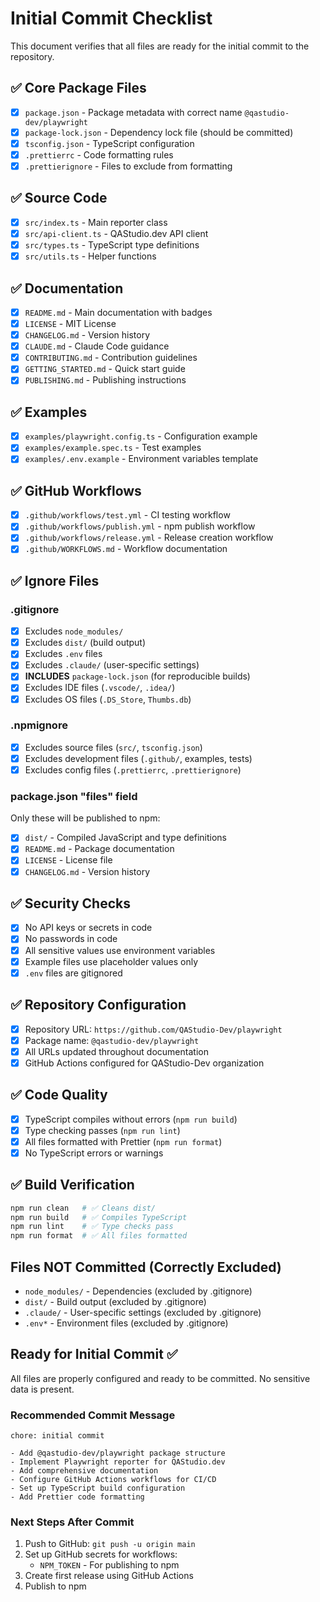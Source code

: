 # Initial Commit Checklist

This document verifies that all files are ready for the initial commit to the repository.

## ✅ Core Package Files

- [x] `package.json` - Package metadata with correct name `@qastudio-dev/playwright`
- [x] `package-lock.json` - Dependency lock file (should be committed)
- [x] `tsconfig.json` - TypeScript configuration
- [x] `.prettierrc` - Code formatting rules
- [x] `.prettierignore` - Files to exclude from formatting

## ✅ Source Code

- [x] `src/index.ts` - Main reporter class
- [x] `src/api-client.ts` - QAStudio.dev API client
- [x] `src/types.ts` - TypeScript type definitions
- [x] `src/utils.ts` - Helper functions

## ✅ Documentation

- [x] `README.md` - Main documentation with badges
- [x] `LICENSE` - MIT License
- [x] `CHANGELOG.md` - Version history
- [x] `CLAUDE.md` - Claude Code guidance
- [x] `CONTRIBUTING.md` - Contribution guidelines
- [x] `GETTING_STARTED.md` - Quick start guide
- [x] `PUBLISHING.md` - Publishing instructions

## ✅ Examples

- [x] `examples/playwright.config.ts` - Configuration example
- [x] `examples/example.spec.ts` - Test examples
- [x] `examples/.env.example` - Environment variables template

## ✅ GitHub Workflows

- [x] `.github/workflows/test.yml` - CI testing workflow
- [x] `.github/workflows/publish.yml` - npm publish workflow
- [x] `.github/workflows/release.yml` - Release creation workflow
- [x] `.github/WORKFLOWS.md` - Workflow documentation

## ✅ Ignore Files

### .gitignore
- [x] Excludes `node_modules/`
- [x] Excludes `dist/` (build output)
- [x] Excludes `.env` files
- [x] Excludes `.claude/` (user-specific settings)
- [x] **INCLUDES** `package-lock.json` (for reproducible builds)
- [x] Excludes IDE files (`.vscode/`, `.idea/`)
- [x] Excludes OS files (`.DS_Store`, `Thumbs.db`)

### .npmignore
- [x] Excludes source files (`src/`, `tsconfig.json`)
- [x] Excludes development files (`.github/`, examples, tests)
- [x] Excludes config files (`.prettierrc`, `.prettierignore`)

### package.json "files" field
Only these will be published to npm:
- [x] `dist/` - Compiled JavaScript and type definitions
- [x] `README.md` - Package documentation
- [x] `LICENSE` - License file
- [x] `CHANGELOG.md` - Version history

## ✅ Security Checks

- [x] No API keys or secrets in code
- [x] No passwords in code
- [x] All sensitive values use environment variables
- [x] Example files use placeholder values only
- [x] `.env` files are gitignored

## ✅ Repository Configuration

- [x] Repository URL: `https://github.com/QAStudio-Dev/playwright`
- [x] Package name: `@qastudio-dev/playwright`
- [x] All URLs updated throughout documentation
- [x] GitHub Actions configured for QAStudio-Dev organization

## ✅ Code Quality

- [x] TypeScript compiles without errors (`npm run build`)
- [x] Type checking passes (`npm run lint`)
- [x] All files formatted with Prettier (`npm run format`)
- [x] No TypeScript errors or warnings

## ✅ Build Verification

```bash
npm run clean   # ✅ Cleans dist/
npm run build   # ✅ Compiles TypeScript
npm run lint    # ✅ Type checks pass
npm run format  # ✅ All files formatted
```

## Files NOT Committed (Correctly Excluded)

- `node_modules/` - Dependencies (excluded by .gitignore)
- `dist/` - Build output (excluded by .gitignore)
- `.claude/` - User-specific settings (excluded by .gitignore)
- `.env*` - Environment files (excluded by .gitignore)

## Ready for Initial Commit ✅

All files are properly configured and ready to be committed. No sensitive data is present.

### Recommended Commit Message

```
chore: initial commit

- Add @qastudio-dev/playwright package structure
- Implement Playwright reporter for QAStudio.dev
- Add comprehensive documentation
- Configure GitHub Actions workflows for CI/CD
- Set up TypeScript build configuration
- Add Prettier code formatting
```

### Next Steps After Commit

1. Push to GitHub: `git push -u origin main`
2. Set up GitHub secrets for workflows:
   - `NPM_TOKEN` - For publishing to npm
3. Create first release using GitHub Actions
4. Publish to npm
